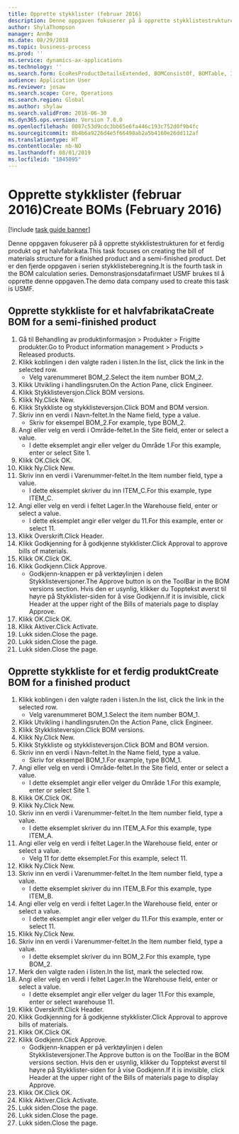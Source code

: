 ```yaml
---
title: Opprette stykklister (februar 2016)
description: Denne oppgaven fokuserer på å opprette stykklistestrukturen for et ferdig produkt og et halvfabrikata.
author: ShylaThompson
manager: AnnBe
ms.date: 08/29/2018
ms.topic: business-process
ms.prod: ''
ms.service: dynamics-ax-applications
ms.technology: ''
ms.search.form: EcoResProductDetailsExtended, BOMConsistOf, BOMTable, InventLocationIdLookup
audience: Application User
ms.reviewer: josaw
ms.search.scope: Core, Operations
ms.search.region: Global
ms.author: shylaw
ms.search.validFrom: 2016-06-30
ms.dyn365.ops.version: Version 7.0.0
ms.openlocfilehash: 0087c53d9cdc3bb65e6fa446c193c752d0f9b4fc
ms.sourcegitcommit: 8b4b6a9226d4e5f66498ab2a5b4160e26dd112af
ms.translationtype: HT
ms.contentlocale: nb-NO
ms.lasthandoff: 08/01/2019
ms.locfileid: "1845095"
---
```

# <a name="create-boms-february-2016"></a><span data-ttu-id="e88ac-103">Opprette stykklister (februar 2016)</span><span class="sxs-lookup"><span data-stu-id="e88ac-103">Create BOMs (February 2016)</span></span>

[!include [task guide banner](../../includes/task-guide-banner.md)]

<span data-ttu-id="e88ac-104">Denne oppgaven fokuserer på å opprette stykklistestrukturen for et ferdig produkt og et halvfabrikata.</span><span class="sxs-lookup"><span data-stu-id="e88ac-104">This task focuses on creating the bill of materials structure for a finished product and a semi-finished product.</span></span> <span data-ttu-id="e88ac-105">Det er den fjerde oppgaven i serien stykklisteberegning.</span><span class="sxs-lookup"><span data-stu-id="e88ac-105">It is the fourth task in the BOM calculation series.</span></span> <span data-ttu-id="e88ac-106">Demonstrasjonsdatafirmaet USMF brukes til å opprette denne oppgaven.</span><span class="sxs-lookup"><span data-stu-id="e88ac-106">The demo data company used to create this task is USMF.</span></span>


## <a name="create-bom-for-a-semi-finished-product"></a><span data-ttu-id="e88ac-107">Opprette stykkliste for et halvfabrikata</span><span class="sxs-lookup"><span data-stu-id="e88ac-107">Create BOM for a semi-finished product</span></span>
1. <span data-ttu-id="e88ac-108">Gå til Behandling av produktinformasjon > Produkter > Frigitte produkter.</span><span class="sxs-lookup"><span data-stu-id="e88ac-108">Go to Product information management > Products > Released products.</span></span>
2. <span data-ttu-id="e88ac-109">Klikk koblingen i den valgte raden i listen.</span><span class="sxs-lookup"><span data-stu-id="e88ac-109">In the list, click the link in the selected row.</span></span>
    * <span data-ttu-id="e88ac-110">Velg varenummeret BOM_2.</span><span class="sxs-lookup"><span data-stu-id="e88ac-110">Select the item number BOM_2.</span></span>  
3. <span data-ttu-id="e88ac-111">Klikk Utvikling i handlingsruten.</span><span class="sxs-lookup"><span data-stu-id="e88ac-111">On the Action Pane, click Engineer.</span></span>
4. <span data-ttu-id="e88ac-112">Klikk Stykklisteversjon.</span><span class="sxs-lookup"><span data-stu-id="e88ac-112">Click BOM versions.</span></span>
5. <span data-ttu-id="e88ac-113">Klikk Ny.</span><span class="sxs-lookup"><span data-stu-id="e88ac-113">Click New.</span></span>
6. <span data-ttu-id="e88ac-114">Klikk Stykkliste og stykklisteversjon.</span><span class="sxs-lookup"><span data-stu-id="e88ac-114">Click BOM and BOM version.</span></span>
7. <span data-ttu-id="e88ac-115">Skriv inn en verdi i Navn-feltet.</span><span class="sxs-lookup"><span data-stu-id="e88ac-115">In the Name field, type a value.</span></span>
    * <span data-ttu-id="e88ac-116">Skriv for eksempel BOM_2.</span><span class="sxs-lookup"><span data-stu-id="e88ac-116">For example, type BOM_2.</span></span>  
8. <span data-ttu-id="e88ac-117">Angi eller velg en verdi i Område-feltet.</span><span class="sxs-lookup"><span data-stu-id="e88ac-117">In the Site field, enter or select a value.</span></span>
    * <span data-ttu-id="e88ac-118">I dette eksemplet angir eller velger du Område 1.</span><span class="sxs-lookup"><span data-stu-id="e88ac-118">For this example, enter or select Site 1.</span></span>  
9. <span data-ttu-id="e88ac-119">Klikk OK.</span><span class="sxs-lookup"><span data-stu-id="e88ac-119">Click OK.</span></span>
10. <span data-ttu-id="e88ac-120">Klikk Ny.</span><span class="sxs-lookup"><span data-stu-id="e88ac-120">Click New.</span></span>
11. <span data-ttu-id="e88ac-121">Skriv inn en verdi i Varenummer-feltet.</span><span class="sxs-lookup"><span data-stu-id="e88ac-121">In the Item number field, type a value.</span></span>
    * <span data-ttu-id="e88ac-122">I dette eksemplet skriver du inn ITEM_C.</span><span class="sxs-lookup"><span data-stu-id="e88ac-122">For this example, type ITEM_C.</span></span>  
12. <span data-ttu-id="e88ac-123">Angi eller velg en verdi i feltet Lager.</span><span class="sxs-lookup"><span data-stu-id="e88ac-123">In the Warehouse field, enter or select a value.</span></span>
    * <span data-ttu-id="e88ac-124">I dette eksemplet angir eller velger du 11.</span><span class="sxs-lookup"><span data-stu-id="e88ac-124">For this example, enter or select 11.</span></span>  
13. <span data-ttu-id="e88ac-125">Klikk Overskrift.</span><span class="sxs-lookup"><span data-stu-id="e88ac-125">Click Header.</span></span>
14. <span data-ttu-id="e88ac-126">Klikk Godkjenning for å godkjenne stykklister.</span><span class="sxs-lookup"><span data-stu-id="e88ac-126">Click Approval to approve bills of materials.</span></span>
15. <span data-ttu-id="e88ac-127">Klikk OK.</span><span class="sxs-lookup"><span data-stu-id="e88ac-127">Click OK.</span></span>
16. <span data-ttu-id="e88ac-128">Klikk Godkjenn.</span><span class="sxs-lookup"><span data-stu-id="e88ac-128">Click Approve.</span></span>
    * <span data-ttu-id="e88ac-129">Godkjenn-knappen er på verktøylinjen i delen Stykklisteversjoner.</span><span class="sxs-lookup"><span data-stu-id="e88ac-129">The Approve button is on the ToolBar in the  BOM versions section.</span></span> <span data-ttu-id="e88ac-130">Hvis den er usynlig, klikker du Topptekst øverst til høyre på Stykklister-siden for å vise Godkjenn.</span><span class="sxs-lookup"><span data-stu-id="e88ac-130">If it is invisible, click Header at the upper right of the Bills of materials page to display Approve.</span></span>  
17. <span data-ttu-id="e88ac-131">Klikk OK.</span><span class="sxs-lookup"><span data-stu-id="e88ac-131">Click OK.</span></span>
18. <span data-ttu-id="e88ac-132">Klikk Aktiver.</span><span class="sxs-lookup"><span data-stu-id="e88ac-132">Click Activate.</span></span>
19. <span data-ttu-id="e88ac-133">Lukk siden.</span><span class="sxs-lookup"><span data-stu-id="e88ac-133">Close the page.</span></span>
20. <span data-ttu-id="e88ac-134">Lukk siden.</span><span class="sxs-lookup"><span data-stu-id="e88ac-134">Close the page.</span></span>
21. <span data-ttu-id="e88ac-135">Lukk siden.</span><span class="sxs-lookup"><span data-stu-id="e88ac-135">Close the page.</span></span>

## <a name="create-bom-for-a-finished-product"></a><span data-ttu-id="e88ac-136">Opprette stykkliste for et ferdig produkt</span><span class="sxs-lookup"><span data-stu-id="e88ac-136">Create BOM for a finished product</span></span>
1. <span data-ttu-id="e88ac-137">Klikk koblingen i den valgte raden i listen.</span><span class="sxs-lookup"><span data-stu-id="e88ac-137">In the list, click the link in the selected row.</span></span>
    * <span data-ttu-id="e88ac-138">Velg varenummeret BOM_1.</span><span class="sxs-lookup"><span data-stu-id="e88ac-138">Select the item number BOM_1.</span></span>  
2. <span data-ttu-id="e88ac-139">Klikk Utvikling i handlingsruten.</span><span class="sxs-lookup"><span data-stu-id="e88ac-139">On the Action Pane, click Engineer.</span></span>
3. <span data-ttu-id="e88ac-140">Klikk Stykklisteversjon.</span><span class="sxs-lookup"><span data-stu-id="e88ac-140">Click BOM versions.</span></span>
4. <span data-ttu-id="e88ac-141">Klikk Ny.</span><span class="sxs-lookup"><span data-stu-id="e88ac-141">Click New.</span></span>
5. <span data-ttu-id="e88ac-142">Klikk Stykkliste og stykklisteversjon.</span><span class="sxs-lookup"><span data-stu-id="e88ac-142">Click BOM and BOM version.</span></span>
6. <span data-ttu-id="e88ac-143">Skriv inn en verdi i Navn-feltet.</span><span class="sxs-lookup"><span data-stu-id="e88ac-143">In the Name field, type a value.</span></span>
    * <span data-ttu-id="e88ac-144">Skriv for eksempel BOM_1.</span><span class="sxs-lookup"><span data-stu-id="e88ac-144">For example, type BOM_1.</span></span>  
7. <span data-ttu-id="e88ac-145">Angi eller velg en verdi i Område-feltet.</span><span class="sxs-lookup"><span data-stu-id="e88ac-145">In the Site field, enter or select a value.</span></span>
    * <span data-ttu-id="e88ac-146">I dette eksemplet angir eller velger du Område 1.</span><span class="sxs-lookup"><span data-stu-id="e88ac-146">For this example, enter or select Site 1.</span></span>  
8. <span data-ttu-id="e88ac-147">Klikk OK.</span><span class="sxs-lookup"><span data-stu-id="e88ac-147">Click OK.</span></span>
9. <span data-ttu-id="e88ac-148">Klikk Ny.</span><span class="sxs-lookup"><span data-stu-id="e88ac-148">Click New.</span></span>
10. <span data-ttu-id="e88ac-149">Skriv inn en verdi i Varenummer-feltet.</span><span class="sxs-lookup"><span data-stu-id="e88ac-149">In the Item number field, type a value.</span></span>
    * <span data-ttu-id="e88ac-150">I dette eksemplet skriver du inn ITEM_A.</span><span class="sxs-lookup"><span data-stu-id="e88ac-150">For this example, type ITEM_A.</span></span>  
11. <span data-ttu-id="e88ac-151">Angi eller velg en verdi i feltet Lager.</span><span class="sxs-lookup"><span data-stu-id="e88ac-151">In the Warehouse field, enter or select a value.</span></span>
    * <span data-ttu-id="e88ac-152">Velg 11 for dette eksemplet.</span><span class="sxs-lookup"><span data-stu-id="e88ac-152">For this example, select 11.</span></span>  
12. <span data-ttu-id="e88ac-153">Klikk Ny.</span><span class="sxs-lookup"><span data-stu-id="e88ac-153">Click New.</span></span>
13. <span data-ttu-id="e88ac-154">Skriv inn en verdi i Varenummer-feltet.</span><span class="sxs-lookup"><span data-stu-id="e88ac-154">In the Item number field, type a value.</span></span>
    * <span data-ttu-id="e88ac-155">I dette eksemplet skriver du inn ITEM_B.</span><span class="sxs-lookup"><span data-stu-id="e88ac-155">For this example, type ITEM_B.</span></span>  
14. <span data-ttu-id="e88ac-156">Angi eller velg en verdi i feltet Lager.</span><span class="sxs-lookup"><span data-stu-id="e88ac-156">In the Warehouse field, enter or select a value.</span></span>
    * <span data-ttu-id="e88ac-157">I dette eksemplet angir eller velger du 11.</span><span class="sxs-lookup"><span data-stu-id="e88ac-157">For this example, enter or select 11.</span></span>  
15. <span data-ttu-id="e88ac-158">Klikk Ny.</span><span class="sxs-lookup"><span data-stu-id="e88ac-158">Click New.</span></span>
16. <span data-ttu-id="e88ac-159">Skriv inn en verdi i Varenummer-feltet.</span><span class="sxs-lookup"><span data-stu-id="e88ac-159">In the Item number field, type a value.</span></span>
    * <span data-ttu-id="e88ac-160">I dette eksemplet skriver du inn BOM_2.</span><span class="sxs-lookup"><span data-stu-id="e88ac-160">For this example, type BOM_2.</span></span>  
17. <span data-ttu-id="e88ac-161">Merk den valgte raden i listen.</span><span class="sxs-lookup"><span data-stu-id="e88ac-161">In the list, mark the selected row.</span></span>
18. <span data-ttu-id="e88ac-162">Angi eller velg en verdi i feltet Lager.</span><span class="sxs-lookup"><span data-stu-id="e88ac-162">In the Warehouse field, enter or select a value.</span></span>
    * <span data-ttu-id="e88ac-163">I dette eksemplet angir eller velger du lager 11.</span><span class="sxs-lookup"><span data-stu-id="e88ac-163">For this example, enter or select warehouse 11.</span></span>  
19. <span data-ttu-id="e88ac-164">Klikk Overskrift.</span><span class="sxs-lookup"><span data-stu-id="e88ac-164">Click Header.</span></span>
20. <span data-ttu-id="e88ac-165">Klikk Godkjenning for å godkjenne stykklister.</span><span class="sxs-lookup"><span data-stu-id="e88ac-165">Click Approval to approve bills of materials.</span></span>
21. <span data-ttu-id="e88ac-166">Klikk OK.</span><span class="sxs-lookup"><span data-stu-id="e88ac-166">Click OK.</span></span>
22. <span data-ttu-id="e88ac-167">Klikk Godkjenn.</span><span class="sxs-lookup"><span data-stu-id="e88ac-167">Click Approve.</span></span>
    * <span data-ttu-id="e88ac-168">Godkjenn-knappen er på verktøylinjen i delen Stykklisteversjoner.</span><span class="sxs-lookup"><span data-stu-id="e88ac-168">The Approve button is on the ToolBar in the  BOM versions section.</span></span> <span data-ttu-id="e88ac-169">Hvis den er usynlig, klikker du Topptekst øverst til høyre på Stykklister-siden for å vise Godkjenn.</span><span class="sxs-lookup"><span data-stu-id="e88ac-169">If it is invisible, click Header at the upper right of the Bills of materials page to display Approve.</span></span>  
23. <span data-ttu-id="e88ac-170">Klikk OK.</span><span class="sxs-lookup"><span data-stu-id="e88ac-170">Click OK.</span></span>
24. <span data-ttu-id="e88ac-171">Klikk Aktiver.</span><span class="sxs-lookup"><span data-stu-id="e88ac-171">Click Activate.</span></span>
25. <span data-ttu-id="e88ac-172">Lukk siden.</span><span class="sxs-lookup"><span data-stu-id="e88ac-172">Close the page.</span></span>
26. <span data-ttu-id="e88ac-173">Lukk siden.</span><span class="sxs-lookup"><span data-stu-id="e88ac-173">Close the page.</span></span>
27. <span data-ttu-id="e88ac-174">Lukk siden.</span><span class="sxs-lookup"><span data-stu-id="e88ac-174">Close the page.</span></span>

